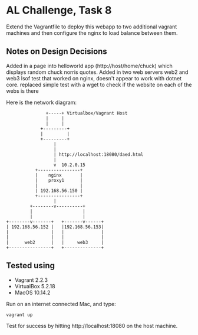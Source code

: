 
# AL Challenge, Task 8
Extend the Vagrantfile to deploy this webapp to two additional vagrant machines and then configure the nginx to load balance between them.

## Notes on Design Decisions
Added in a page into helloworld app (http://host/home/chuck) which displays random chuck norris quotes. 
Added in two web servers web2 and web3
lsof test that worked on nginx, doesn't appear to work with dotnet core. 
replaced simple test with a wget to check if the website on each of the webs is there

Here is the network diagram:

                   +-----+ Virtualbox/Vagrant Host
                   |     |
                   |     |
                 +---------+
                 |         |
                 +---------+
                      |
                      |
                      | http://localhost:18080/daed.html
                      |
                      v  10.2.0.15
               +----------------+
               |    nginx       |
               |    proxy1      |
               |                |
               | 192.168.56.150 |
               +----------------+
                      |
             +--------v----------+
             |                   |
             |                   |
    +--------v-------+   +-------v------+
    | 192.168.56.152 |   |192.168.56.153|
    |                |   |              |
    |                |   |              |
    |      web2      |   |     web3     |
    +----------------+   +--------------+

## Tested using

* Vagrant 2.2.3
* VirtualBox 5.2.18
* MacOS 10.14.2

Run on an internet connected Mac, and type:

~~~
vagrant up
~~~

Test for success by hitting http://localhost:18080 on the host machine.